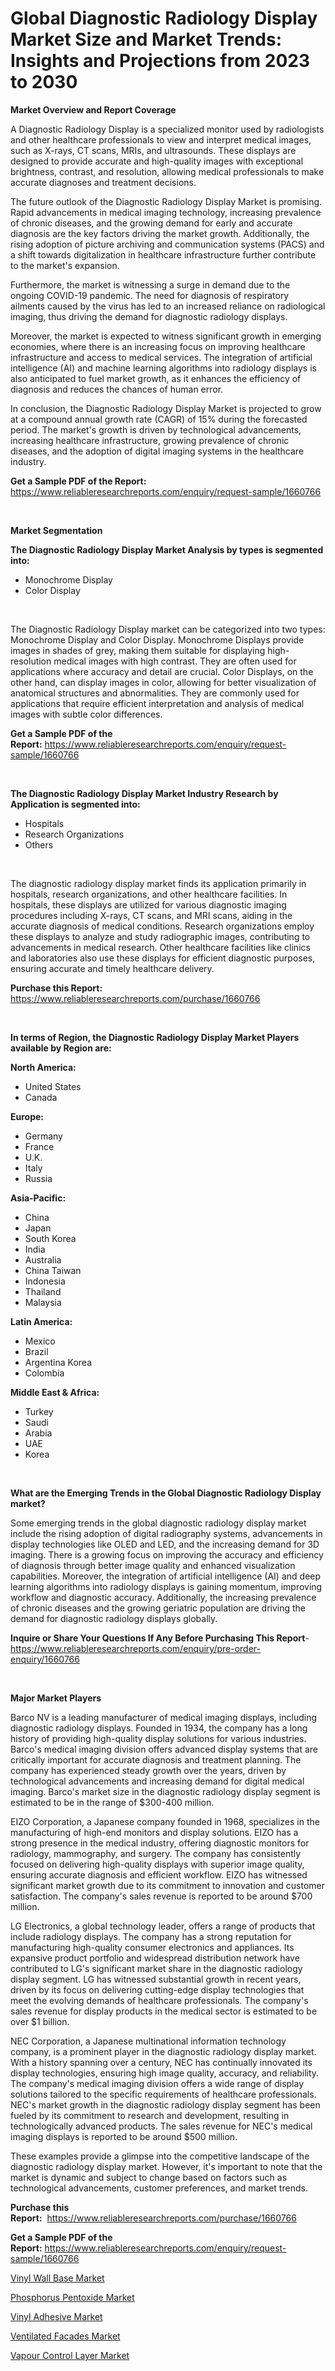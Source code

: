<p><h1>Global Diagnostic Radiology Display Market Size and Market Trends: Insights and Projections from 2023 to 2030</h1></p><p><strong>Market Overview and Report Coverage</strong></p>
<p><p>A Diagnostic Radiology Display is a specialized monitor used by radiologists and other healthcare professionals to view and interpret medical images, such as X-rays, CT scans, MRIs, and ultrasounds. These displays are designed to provide accurate and high-quality images with exceptional brightness, contrast, and resolution, allowing medical professionals to make accurate diagnoses and treatment decisions.</p><p>The future outlook of the Diagnostic Radiology Display Market is promising. Rapid advancements in medical imaging technology, increasing prevalence of chronic diseases, and the growing demand for early and accurate diagnosis are the key factors driving the market growth. Additionally, the rising adoption of picture archiving and communication systems (PACS) and a shift towards digitalization in healthcare infrastructure further contribute to the market's expansion.</p><p>Furthermore, the market is witnessing a surge in demand due to the ongoing COVID-19 pandemic. The need for diagnosis of respiratory ailments caused by the virus has led to an increased reliance on radiological imaging, thus driving the demand for diagnostic radiology displays.</p><p>Moreover, the market is expected to witness significant growth in emerging economies, where there is an increasing focus on improving healthcare infrastructure and access to medical services. The integration of artificial intelligence (AI) and machine learning algorithms into radiology displays is also anticipated to fuel market growth, as it enhances the efficiency of diagnosis and reduces the chances of human error.</p><p>In conclusion, the Diagnostic Radiology Display Market is projected to grow at a compound annual growth rate (CAGR) of 15% during the forecasted period. The market's growth is driven by technological advancements, increasing healthcare infrastructure, growing prevalence of chronic diseases, and the adoption of digital imaging systems in the healthcare industry.</p></p>
<p><strong>Get a Sample PDF of the Report:</strong> <a href="https://www.reliableresearchreports.com/enquiry/request-sample/1660766">https://www.reliableresearchreports.com/enquiry/request-sample/1660766</a></p>
<p>&nbsp;</p>
<p><strong>Market Segmentation</strong></p>
<p><strong>The Diagnostic Radiology Display Market Analysis by types is segmented into:</strong></p>
<p><ul><li>Monochrome Display</li><li>Color Display</li></ul></p>
<p>&nbsp;</p>
<p><p>The Diagnostic Radiology Display market can be categorized into two types: Monochrome Display and Color Display. Monochrome Displays provide images in shades of grey, making them suitable for displaying high-resolution medical images with high contrast. They are often used for applications where accuracy and detail are crucial. Color Displays, on the other hand, can display images in color, allowing for better visualization of anatomical structures and abnormalities. They are commonly used for applications that require efficient interpretation and analysis of medical images with subtle color differences.</p></p>
<p><strong>Get a Sample PDF of the Report:</strong>&nbsp;<a href="https://www.reliableresearchreports.com/enquiry/request-sample/1660766">https://www.reliableresearchreports.com/enquiry/request-sample/1660766</a></p>
<p>&nbsp;</p>
<p><strong>The Diagnostic Radiology Display Market Industry Research by Application is segmented into:</strong></p>
<p><ul><li>Hospitals</li><li>Research Organizations</li><li>Others</li></ul></p>
<p>&nbsp;</p>
<p><p>The diagnostic radiology display market finds its application primarily in hospitals, research organizations, and other healthcare facilities. In hospitals, these displays are utilized for various diagnostic imaging procedures including X-rays, CT scans, and MRI scans, aiding in the accurate diagnosis of medical conditions. Research organizations employ these displays to analyze and study radiographic images, contributing to advancements in medical research. Other healthcare facilities like clinics and laboratories also use these displays for efficient diagnostic purposes, ensuring accurate and timely healthcare delivery.</p></p>
<p><strong>Purchase this Report:</strong>&nbsp; <a href="https://www.reliableresearchreports.com/purchase/1660766">https://www.reliableresearchreports.com/purchase/1660766</a></p>
<p>&nbsp;</p>
<p><strong>In terms of Region, the Diagnostic Radiology Display Market Players available by Region are:</strong></p>
<p>
    <p> <strong> North America: </strong>
        <ul>
            <li>United States</li>
            <li>Canada</li>
        </ul>
        </p> 
    <p> <strong> Europe: </strong>
        <ul>
            <li>Germany</li>
            <li>France</li>
            <li>U.K.</li>
            <li>Italy</li>
            <li>Russia</li>
        </ul>
        </p> 
    <p> <strong> Asia-Pacific: </strong>
        <ul>
            <li>China</li>
            <li>Japan</li>
            <li>South Korea</li>
            <li>India</li>
            <li>Australia</li>
            <li>China Taiwan</li>
            <li>Indonesia</li>
            <li>Thailand</li>
            <li>Malaysia</li>
        </ul>
        </p> 
    <p> <strong> Latin America: </strong>
        <ul>
            <li>Mexico</li>
            <li>Brazil</li>
            <li>Argentina Korea</li>
            <li>Colombia</li>
        </ul>
        </p> 
    <p> <strong> Middle East & Africa: </strong>
        <ul>
            <li>Turkey</li>
            <li>Saudi</li>
            <li>Arabia</li>
            <li>UAE</li>
            <li>Korea</li>
        </ul>
    </p>
    </p>
<p>&nbsp;</p>
<p><strong>What are the Emerging Trends in the Global Diagnostic Radiology Display market?</strong></p>
<p><p>Some emerging trends in the global diagnostic radiology display market include the rising adoption of digital radiography systems, advancements in display technologies like OLED and LED, and the increasing demand for 3D imaging. There is a growing focus on improving the accuracy and efficiency of diagnosis through better image quality and enhanced visualization capabilities. Moreover, the integration of artificial intelligence (AI) and deep learning algorithms into radiology displays is gaining momentum, improving workflow and diagnostic accuracy. Additionally, the increasing prevalence of chronic diseases and the growing geriatric population are driving the demand for diagnostic radiology displays globally.</p></p>
<p><strong>Inquire or Share Your Questions If Any Before Purchasing This Report</strong>- <a href="https://www.reliableresearchreports.com/enquiry/pre-order-enquiry/1660766">https://www.reliableresearchreports.com/enquiry/pre-order-enquiry/1660766</a></p>
<p>&nbsp;</p>
<p><strong>Major Market Players</strong></p>
<p><p>Barco NV is a leading manufacturer of medical imaging displays, including diagnostic radiology displays. Founded in 1934, the company has a long history of providing high-quality display solutions for various industries. Barco's medical imaging division offers advanced display systems that are critically important for accurate diagnosis and treatment planning. The company has experienced steady growth over the years, driven by technological advancements and increasing demand for digital medical imaging. Barco's market size in the diagnostic radiology display segment is estimated to be in the range of $300-400 million.</p><p>EIZO Corporation, a Japanese company founded in 1968, specializes in the manufacturing of high-end monitors and display solutions. EIZO has a strong presence in the medical industry, offering diagnostic monitors for radiology, mammography, and surgery. The company has consistently focused on delivering high-quality displays with superior image quality, ensuring accurate diagnosis and efficient workflow. EIZO has witnessed significant market growth due to its commitment to innovation and customer satisfaction. The company's sales revenue is reported to be around $700 million.</p><p>LG Electronics, a global technology leader, offers a range of products that include radiology displays. The company has a strong reputation for manufacturing high-quality consumer electronics and appliances. Its expansive product portfolio and widespread distribution network have contributed to LG's significant market share in the diagnostic radiology display segment. LG has witnessed substantial growth in recent years, driven by its focus on delivering cutting-edge display technologies that meet the evolving demands of healthcare professionals. The company's sales revenue for display products in the medical sector is estimated to be over $1 billion.</p><p>NEC Corporation, a Japanese multinational information technology company, is a prominent player in the diagnostic radiology display market. With a history spanning over a century, NEC has continually innovated its display technologies, ensuring high image quality, accuracy, and reliability. The company's medical imaging division offers a wide range of display solutions tailored to the specific requirements of healthcare professionals. NEC's market growth in the diagnostic radiology display segment has been fueled by its commitment to research and development, resulting in technologically advanced products. The sales revenue for NEC's medical imaging displays is reported to be around $500 million.</p><p>These examples provide a glimpse into the competitive landscape of the diagnostic radiology display market. However, it's important to note that the market is dynamic and subject to change based on factors such as technological advancements, customer preferences, and market trends.</p></p>
<p><strong>Purchase this Report:</strong>&nbsp;&nbsp;<a href="https://www.reliableresearchreports.com/purchase/1660766">https://www.reliableresearchreports.com/purchase/1660766</a></p>
<p></p>
<p><strong>Get a Sample PDF of the Report:</strong>&nbsp;<a href="https://www.reliableresearchreports.com/enquiry/request-sample/1660766">https://www.reliableresearchreports.com/enquiry/request-sample/1660766</a></p>
<p><p><a href="https://medium.com/@lloydgrimes52/vinyl-wall-base-market-size-reveals-the-best-marketing-channels-in-global-industry-4366072ce20f">Vinyl Wall Base Market</a></p><p><a href="https://medium.com/@stoneernser2023/phosphorus-pentoxide-market-trends-and-market-analysis-forecasted-for-period-2023-2030-69626d604cb2">Phosphorus Pentoxide Market</a></p><p><a href="https://medium.com/@malliefeest1955/vinyl-adhesive-nbsp-market-focuses-on-market-share-size-and-projected-forecast-till-2030-4bc7c42f5094">Vinyl Adhesive Market</a></p><p><a href="https://medium.com/@ethelcrooks2023/ventilated-facades-market-analysis-and-sze-forecasted-for-period-from-2023-to-2030-a6caede7e10e">Ventilated Facades Market</a></p><p><a href="https://medium.com/@saigemarvin1946/vapour-control-layer-market-insights-into-market-cagr-market-trends-and-growth-strategies-979a98b8ec5e">Vapour Control Layer Market</a></p></p>
